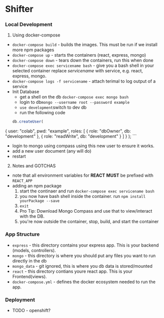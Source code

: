# Shifter


### Local Development
1. Using docker-compose
  * `docker-compose build` - builds the images. This must be run if we install more npm packages
  * `docker-compose up` - starts the containers (react, express, mongo)
  * `docker-compose down` - tears down  the containers, run this when done
  * `docker-compose exec servicename bash` - give you a bash shell in your selected container replace *servicename* with service, e.g. react, express, mongo. 
  * `docker-compose logs -f servicename` - attach terimal to log output of a service
  * Init Database
    * get a shell on the db `docker-compose exec mongo bash`
    *  login to db`mongo --username root --password example`
    * `use development`switch to dev db
    *  run the following code
    ```javascript
    db.createUser(
  {
      user: "colab",
      pwd: "example",
      roles: [
        { role: "dbOwner", db: "development" },
        { role: "readWrite", db: "development" }
      ]
  }
);
    ```
  * login to mongo using compass using this new user to ensure it works.
  * add a new user document (any will do)
  * restart 

2. Notes and GOTCHAS
  * note that all environment variables for **REACT** **MUST** be prefixed with `REACT_APP`
  * adding an npm package
    1. start the continaer and run `docker-compose exec servicename bash`
    2. you now have bash shell inside the container. run `npm install yourPackage --save`
    3. `exit`
    4. Pro Tip: Download Mongo Compass and use that to view/interact with the DB. 
    5. you're now outside the container, stop, build, and start the container 


### App Structure
* `express` - this directory contains your express app. This is your backend (models, controllers).
* `mongo` - this directory is where you should put any files you want to run directly in the db
* `mongo_data` - git ignored, this is where you db data is stored/mounted
* `react` - this directory contians youre react app. This is your Frontend(views).
* `docker-compose.yml` - defines the docker ecosystem needed to run the app. 


### Deployment
* TODO - openshift?